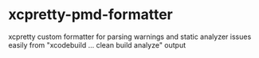 # xcpretty-pmd-formatter
xcpretty custom formatter for parsing warnings and static analyzer issues easily from "xcodebuild ... clean build analyze" output
